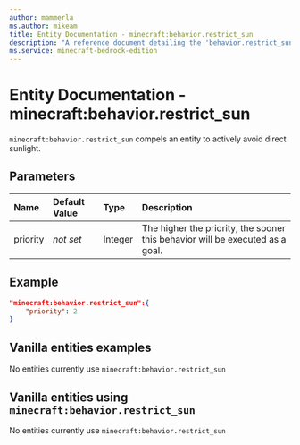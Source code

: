 ```yaml
---
author: mammerla
ms.author: mikeam
title: Entity Documentation - minecraft:behavior.restrict_sun
description: "A reference document detailing the 'behavior.restrict_sun' entity goal"
ms.service: minecraft-bedrock-edition
---
```


# Entity Documentation - minecraft:behavior.restrict_sun

`minecraft:behavior.restrict_sun` compels an entity to actively avoid direct sunlight.

## Parameters

|Name |Default Value  |Type  |Description  |
|:----------|:----------|:----------|:----------|
|priority|*not set*|Integer|The higher the priority, the sooner this behavior will be executed as a goal.|

## Example

```json
"minecraft:behavior.restrict_sun":{
    "priority": 2
}
```

## Vanilla entities examples

No entities currently use `minecraft:behavior.restrict_sun`

## Vanilla entities using `minecraft:behavior.restrict_sun`

No entities currently use `minecraft:behavior.restrict_sun`
